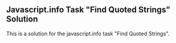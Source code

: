 ## Javascript.info Task "Find Quoted Strings" Solution

This is a solution for the javascript.info task "Find Quoted Strings".  